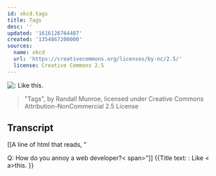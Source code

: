 ```yaml
---
id: xkcd.tags
title: Tags
desc: ''
updated: '1616126764407'
created: '1354867200000'
sources:
  name: xkcd
  url: 'https://creativecommons.org/licenses/by-nc/2.5/'
  license: Creative Commons 2.5
---
```

![<A>: Like </a>this.&nbsp;](https://imgs.xkcd.com/comics/tags.png)
> "Tags", by Randall Munroe, licensed under Creative Commons Attribution-NonCommercial 2.5 License

## Transcript
[[A line of html that reads, "<div>Q: How do you annoy a web developer?<
span>"]]
{{Title text: <A>: Like <
a>this.&nbsp;}}
